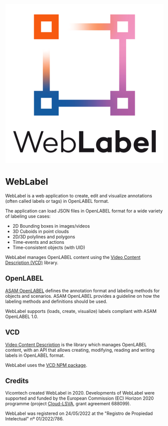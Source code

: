 ![WebLabel](docs/logo/main_logo_white.svg)
# WebLabel

WebLabel is a web application to create, edit and visualize annotations (often called labels or tags) in OpenLABEL format.

The application can load JSON files in OpenLABEL format for a wide variety of labeling use cases:

* 2D Bounding boxes in images/videos
* 3D Cuboids in point clouds
* 2D/3D polylines and polygons
* Time-events and actions
* Time-consistent objects (with UID)

WebLabel manages OpenLABEL content using the [Video Content Description (VCD)](https://github.com/Vicomtech/video-content-description-VCD) library.

## OpenLABEL

[ASAM OpenLABEL](https://www.asam.net/standards/detail/openlabel/) defines the annotation format and labeling methods for objects and scenarios. ASAM OpenLABEL provides a guideline on how the labeling methods and definitions should be used.

WebLabel supports (loads, create, visualize) labels compliant with ASAM OpenLABEL 1.0.

## VCD

[Video Content Description](https://github.com/Vicomtech/video-content-description-VCD) is the library which manages OpenLABEL content, with an API that allows creating, modifying, reading and writing labels in OpenLABEL format.

WebLabel uses the [VCD NPM package](https://www.npmjs.com/package/vcd-ts).

## Credits

Vicomtech created WebLabel in 2020. Developments of WebLabel were supported and funded by the European Commission (EC) Horizon 2020 programme (project [Cloud-LSVA](http://cloud-lsva.eu), grant agreement 688099).

WebLabel was registered on 24/05/2022 at the "Registro de Propiedad Intelectual" nº 01/2022/786.
